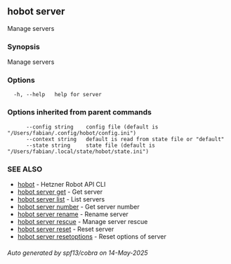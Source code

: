 ## hobot server

Manage servers

### Synopsis

Manage servers

### Options

```
  -h, --help   help for server
```

### Options inherited from parent commands

```
      --config string    config file (default is "/Users/fabian/.config/hobot/config.ini")
      --context string   default is read from state file or "default"
      --state string     state file (default is "/Users/fabian/.local/state/hobot/state.ini")
```

### SEE ALSO

* [hobot](hobot.md)	 - Hetzner Robot API CLI
* [hobot server get](hobot_server_get.md)	 - Get server
* [hobot server list](hobot_server_list.md)	 - List servers
* [hobot server number](hobot_server_number.md)	 - Get server number
* [hobot server rename](hobot_server_rename.md)	 - Rename server
* [hobot server rescue](hobot_server_rescue.md)	 - Manage server rescue
* [hobot server reset](hobot_server_reset.md)	 - Reset server
* [hobot server resetoptions](hobot_server_resetoptions.md)	 - Reset options of server

###### Auto generated by spf13/cobra on 14-May-2025
